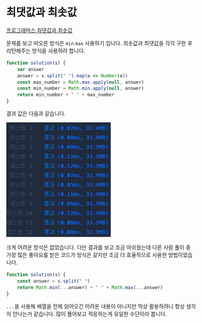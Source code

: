 # 최댓값과 최솟값  
[프로그래머스 최댓값과 최솟값](https://school.programmers.co.kr/learn/courses/30/lessons/12939)  

문제를 보고 떠오른 방식은 `min` `max` 사용하기 입니다. 최솟값과 최댓값을 각각 구한 후 리턴해주는 방식을 사용하려 합니다.

```js
function solution(s) {
    var answer
    answer = s.split(" ").map(a => Number(a))
    const max_number = Math.max.apply(null, answer)
    const min_number = Math.min.apply(null, answer)
    return min_number + " " + max_number
}
```  
결과 값은 다음과 같습니다.  

![최댓값과_최솟값_결과](/img/%EC%B5%9C%EB%8C%93%EA%B0%92%EA%B3%BC%20%EC%B5%9C%EC%86%9F%EA%B0%92%20%EA%B2%B0%EA%B3%BC.PNG)  

크게 어려운 방식은 없었습니다. 다만 결과를 보고 조금 아쉬웠는데 다른 사람 풀이 중 가장 많은 좋아요를 받은 코드가 방식은 같지만 조금 더 효율적으로 사용한 방법이었습니다.  

```js
function solution(s) {
    const answer = s.split(" ")
    return Math.min(...answer) + " " + Math.max(...answer)
}
```  
`...`을 사용해 배열을 전체 읽어오긴 어려운 내용이 아니지만 막상 활용하려니 항상 생각이 안나는거 같습니다. 많이 풀어보고 적응하는게 유일한 수단이라 봅니다.  
